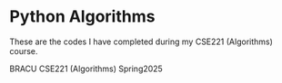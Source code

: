 # Python Algorithms
These are the codes I have completed during my CSE221 (Algorithms) course.

BRACU CSE221 (Algorithms) Spring2025
